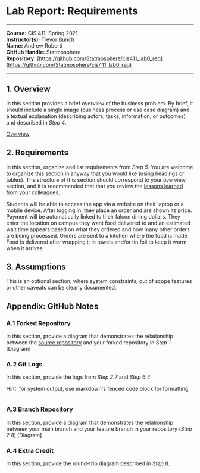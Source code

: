# Lab Report: Requirements
___
**Course:** CIS 411, Spring 2021  
**Instructor(s):** [Trevor Bunch](https://github.com/trevordbunch)  
**Name:** Andrew Roberti  
**GitHub Handle:** Statmosphere  
**Repository:** [https://github.com/Statmosphere/cis411_lab0_req](https://github.com/Statmosphere/cis411_lab0_req)
___

## 1. Overview
In this section provides a brief overview of the business problem.  By brief, it should include a single image (business process or use case diagram) and a textual explanation (describing actors, tasks, information, or outcomes) and described in *Step 4*.

[Overview](https://docs.google.com/drawings/d/1VDu_ld4At0VCpFynmWMAJt0gCKbox0nXDtkzaEOdEm8)



## 2. Requirements
In this section, organize and list requirements from *Step 5*.  You are welcome to organize this section in anyway that you would like (using headings or tables).  The structure of this section should correspond to your overview section, and it is recommended that that you review the [lessons learned](../lessonsLearned.md) from your colleagues.

Students will be able to access the app via a website on their laptop or a mobile device. After logging in, they place an order and are shown its price. Payment will be automatically linked to their falcon dining dollars. They enter the location on campus they want food delivered to and an estimated wait time appears based on what they ordered and how many other orders are being processed. Orders are sent to a kitchen where the food is made. Food is delivered after wrapping it in towels and/or tin foil to keep it warm when it arrives.

## 3. Assumptions
This is an optional section, where system constraints, out of scope features or other caveats can be clearly documented.  

## Appendix: GitHub Notes

### A.1 Forked Repository
In this section, provide a diagram that demonstrates the relationship between the [source repository](https://github.com/trevordbunch/cis411_lab0_req) and your forked repository in *Step 1.*
[Diagram] 

### A.2 Git Logs
In this section, provide the logs from *Step 2.7* and *Step 6.4*.

Hint: for system output, use markdown's fenced code block for formatting.

```

```

### A.3 Branch Repository
In this section, provide a diagram that demonstrates the relationship between your main branch and your feature branch in your repository (*Step 2.8*)
[Diagram]

### A.4 Extra Credit
In this section, provide the round-trip diagram described in *Step 8*.